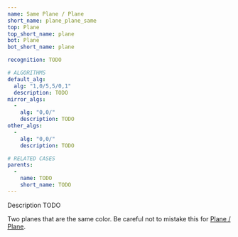 ```yaml
---
name: Same Plane / Plane
short_name: plane_plane_same
top: Plane
top_short_name: plane
bot: Plane
bot_short_name: plane

recognition: TODO

# ALGORITHMS
default_alg:
  alg: "1,0/5,5/0,1"
  description: TODO
mirror_algs:
  -
    alg: "0,0/"
    description: TODO
other_algs:
  -
    alg: "0,0/"
    description: TODO

# RELATED CASES
parents:
  -
    name: TODO
    short_name: TODO
---
```


Description TODO

Two planes that are the same color.  Be careful not to mistake this for [Plane / Plane](plane_plane).

